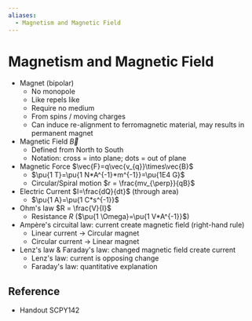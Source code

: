 ```yaml
---
aliases:
  - Magnetism and Magnetic Field
---
```


# Magnetism and Magnetic Field

- Magnet (bipolar)
  - No monopole
  - Like repels like
  - Require no medium
  - From spins / moving charges
  - Can induce re-alignment to ferromagnetic material, may results in permanent magnet
- Magnetic Field $\vec{B}$
  - Defined from North to South
  - Notation: cross = into plane; dots = out of plane
- Magnetic Force $\vec{F}=q\vec{v_{q}}\times\vec{B}$
  - $\pu{1 T}=\pu{1 N*A^{-1}*m^{-1}}=\pu{1E4 G}$
  - Circular/Spiral motion $r = \frac{mv_{\perp}}{qB}$
- Electric Current $I=\frac{dQ}{dt}$ (through area)
  - $\pu{1 A}=\pu{1 C*s^{-1}}$
- Ohm's law $R = \frac{V}{I}$
  - Resistance $R$ ($\pu{1 \Omega}=\pu{1 V*A^{-1}}$)
- Ampère's circuital law: current create magnetic field (right-hand rule)
  - Linear current → Circular magnet
  - Circular current → Linear magnet
- Lenz's law & Faraday's law: changed magnetic field create current
  - Lenz's law: current is opposing change
  - Faraday's law: quantitative explanation

## Reference

- Handout SCPY142
